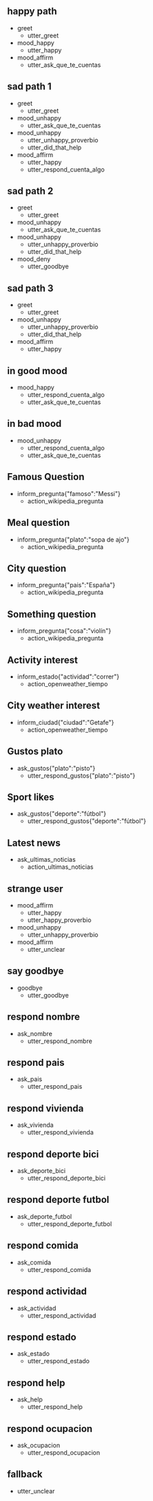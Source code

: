 ## happy path               <!-- name of the story - just for debugging -->
* greet
  - utter_greet
* mood_happy               <!-- user utterance, in format intent[entities] -->
  - utter_happy
* mood_affirm
  - utter_ask_que_te_cuentas

## sad path 1               <!-- this is already the start of the next story -->
* greet
  - utter_greet             <!-- action the bot should execute -->
* mood_unhappy
  - utter_ask_que_te_cuentas
* mood_unhappy
  - utter_unhappy_proverbio
  - utter_did_that_help
* mood_affirm
  - utter_happy
  - utter_respond_cuenta_algo

## sad path 2
* greet
  - utter_greet
* mood_unhappy
  - utter_ask_que_te_cuentas
* mood_unhappy
  - utter_unhappy_proverbio
  - utter_did_that_help
* mood_deny
  - utter_goodbye

## sad path 3
* greet
  - utter_greet
* mood_unhappy
  - utter_unhappy_proverbio
  - utter_did_that_help
* mood_affirm
  - utter_happy

## in good mood
* mood_happy
  - utter_respond_cuenta_algo
  - utter_ask_que_te_cuentas

## in bad mood
* mood_unhappy
  - utter_respond_cuenta_algo
  - utter_ask_que_te_cuentas

## Famous Question
* inform_pregunta{"famoso":"Messi"}
  - action_wikipedia_pregunta

## Meal question
* inform_pregunta{"plato":"sopa de ajo"}
  - action_wikipedia_pregunta

## City question
* inform_pregunta{"pais":"España"}
  - action_wikipedia_pregunta

## Something question
* inform_pregunta{"cosa":"violín"}
  - action_wikipedia_pregunta

## Activity interest 
* inform_estado{"actividad":"correr"}
  - action_openweather_tiempo

## City weather interest 
* inform_ciudad{"ciudad":"Getafe"}
  - action_openweather_tiempo

## Gustos plato
* ask_gustos{"plato":"pisto"}
  - utter_respond_gustos{"plato":"pisto"}

## Sport likes
* ask_gustos{"deporte":"fútbol"}
  - utter_respond_gustos{"deporte":"fútbol"}

## Latest news
* ask_ultimas_noticias
  - action_ultimas_noticias

## strange user
* mood_affirm
  - utter_happy
  - utter_happy_proverbio
* mood_unhappy
  - utter_unhappy_proverbio
* mood_affirm
  - utter_unclear

## say goodbye
* goodbye
  - utter_goodbye

## respond nombre
* ask_nombre
  - utter_respond_nombre

## respond pais
* ask_pais
  - utter_respond_pais

## respond vivienda
* ask_vivienda
  - utter_respond_vivienda

## respond deporte bici
* ask_deporte_bici
  - utter_respond_deporte_bici

## respond deporte futbol
* ask_deporte_futbol
  - utter_respond_deporte_futbol

## respond comida
* ask_comida
  - utter_respond_comida

## respond actividad
* ask_actividad
  - utter_respond_actividad

## respond estado
* ask_estado
  - utter_respond_estado

## respond help
* ask_help
  - utter_respond_help

## respond ocupacion
* ask_ocupacion
  - utter_respond_ocupacion

## fallback
- utter_unclear
